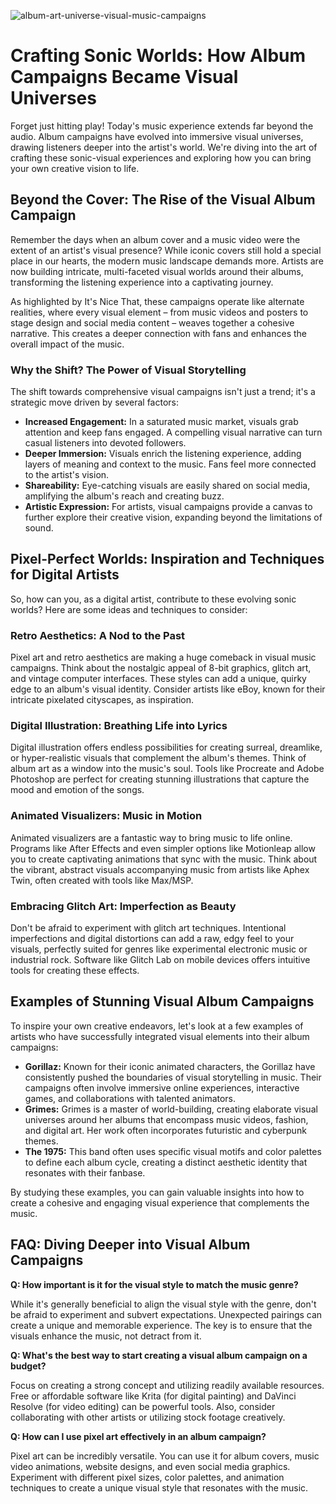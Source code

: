 ![album-art-universe-visual-music-campaigns](https://images.pexels.com/photos/5701202/pexels-photo-5701202.jpeg?auto=compress&cs=tinysrgb&fit=crop&h=627&w=1200)

# Crafting Sonic Worlds: How Album Campaigns Became Visual Universes

Forget just hitting play! Today's music experience extends far beyond the audio. Album campaigns have evolved into immersive visual universes, drawing listeners deeper into the artist's world. We're diving into the art of crafting these sonic-visual experiences and exploring how you can bring your own creative vision to life.

## Beyond the Cover: The Rise of the Visual Album Campaign

Remember the days when an album cover and a music video were the extent of an artist's visual presence? While iconic covers still hold a special place in our hearts, the modern music landscape demands more. Artists are now building intricate, multi-faceted visual worlds around their albums, transforming the listening experience into a captivating journey.

As highlighted by It's Nice That, these campaigns operate like alternate realities, where every visual element – from music videos and posters to stage design and social media content – weaves together a cohesive narrative. This creates a deeper connection with fans and enhances the overall impact of the music.

### Why the Shift? The Power of Visual Storytelling

The shift towards comprehensive visual campaigns isn't just a trend; it's a strategic move driven by several factors:

*   **Increased Engagement:** In a saturated music market, visuals grab attention and keep fans engaged. A compelling visual narrative can turn casual listeners into devoted followers.
*   **Deeper Immersion:** Visuals enrich the listening experience, adding layers of meaning and context to the music. Fans feel more connected to the artist's vision.
*   **Shareability:** Eye-catching visuals are easily shared on social media, amplifying the album's reach and creating buzz.
*   **Artistic Expression:** For artists, visual campaigns provide a canvas to further explore their creative vision, expanding beyond the limitations of sound.

## Pixel-Perfect Worlds: Inspiration and Techniques for Digital Artists

So, how can you, as a digital artist, contribute to these evolving sonic worlds? Here are some ideas and techniques to consider:

### Retro Aesthetics: A Nod to the Past

Pixel art and retro aesthetics are making a huge comeback in visual music campaigns. Think about the nostalgic appeal of 8-bit graphics, glitch art, and vintage computer interfaces. These styles can add a unique, quirky edge to an album's visual identity. Consider artists like eBoy, known for their intricate pixelated cityscapes, as inspiration.

### Digital Illustration: Breathing Life into Lyrics

Digital illustration offers endless possibilities for creating surreal, dreamlike, or hyper-realistic visuals that complement the album's themes. Think of album art as a window into the music's soul. Tools like Procreate and Adobe Photoshop are perfect for creating stunning illustrations that capture the mood and emotion of the songs.

### Animated Visualizers: Music in Motion

Animated visualizers are a fantastic way to bring music to life online. Programs like After Effects and even simpler options like Motionleap allow you to create captivating animations that sync with the music. Think about the vibrant, abstract visuals accompanying music from artists like Aphex Twin, often created with tools like Max/MSP.

### Embracing Glitch Art: Imperfection as Beauty

Don't be afraid to experiment with glitch art techniques. Intentional imperfections and digital distortions can add a raw, edgy feel to your visuals, perfectly suited for genres like experimental electronic music or industrial rock. Software like Glitch Lab on mobile devices offers intuitive tools for creating these effects.

## Examples of Stunning Visual Album Campaigns

To inspire your own creative endeavors, let's look at a few examples of artists who have successfully integrated visual elements into their album campaigns:

*   **Gorillaz:** Known for their iconic animated characters, the Gorillaz have consistently pushed the boundaries of visual storytelling in music. Their campaigns often involve immersive online experiences, interactive games, and collaborations with talented animators.
*   **Grimes:** Grimes is a master of world-building, creating elaborate visual universes around her albums that encompass music videos, fashion, and digital art. Her work often incorporates futuristic and cyberpunk themes.
*   **The 1975:** This band often uses specific visual motifs and color palettes to define each album cycle, creating a distinct aesthetic identity that resonates with their fanbase.

By studying these examples, you can gain valuable insights into how to create a cohesive and engaging visual experience that complements the music.

## FAQ: Diving Deeper into Visual Album Campaigns

**Q: How important is it for the visual style to match the music genre?**

While it's generally beneficial to align the visual style with the genre, don't be afraid to experiment and subvert expectations. Unexpected pairings can create a unique and memorable experience. The key is to ensure that the visuals enhance the music, not detract from it.

**Q: What's the best way to start creating a visual album campaign on a budget?**

Focus on creating a strong concept and utilizing readily available resources. Free or affordable software like Krita (for digital painting) and DaVinci Resolve (for video editing) can be powerful tools. Also, consider collaborating with other artists or utilizing stock footage creatively.

**Q: How can I use pixel art effectively in an album campaign?**

Pixel art can be incredibly versatile. You can use it for album covers, music video animations, website designs, and even social media graphics. Experiment with different pixel sizes, color palettes, and animation techniques to create a unique visual style that resonates with the music.
